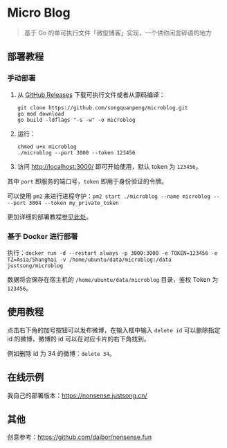 # Micro Blog
> 基于 Go 的单可执行文件「微型博客」实现，一个供你闲言碎语的地方

## 部署教程
### 手动部署
1. 从 [GitHub Releases](https://github.com/songquanpeng/microblog/releases/latest) 下载可执行文件或者从源码编译：
   ```shell
   git clone https://github.com/songquanpeng/microblog.git
   go mod download
   go build -ldflags "-s -w" -o microblog
   ````
2. 运行：
   ```shell
   chmod u+x microblog
   ./microblog --port 3000 --token 123456
   ```
3. 访问 [http://localhost:3000/](http://localhost:3000/) 即可开始使用，默认 token 为 `123456`。

其中 `port` 即服务的端口号，`token` 即用于身份验证的令牌。

可以使用 `pm2` 来进行进程守护：`pm2 start ./microblog --name microblog -- --port 3004 --token my_private_token`

更加详细的部署教程[参见此处](https://iamazing.cn/page/how-to-deploy-a-website)。

### 基于 Docker 进行部署
执行：`docker run -d --restart always -p 3000:3000 -e TOKEN=123456 -e TZ=Asia/Shanghai -v /home/ubuntu/data/microblog:/data justsong/microblog`

数据将会保存在宿主机的 `/home/ubuntu/data/microblog` 目录，鉴权 Token 为 `123456`。

## 使用教程
点击右下角的加号按钮可以发布微博，在输入框中输入 `delete id` 可以删除指定 id 的微博，微博的 id 可以在对应卡片的右下角找到。

例如删除 id 为 34 的微博：`delete 34`。

## 在线示例
我自己的部署版本：https://nonsense.justsong.cn/

## 其他
创意参考：https://github.com/daibor/nonsense.fun